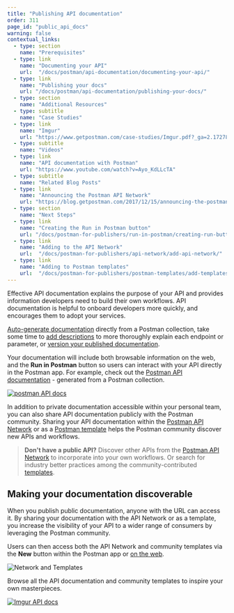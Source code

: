 ```yaml
---
title: "Publishing API documentation"
order: 311
page_id: "public_api_docs"
warning: false
contextual_links:
  - type: section
    name: "Prerequisites"
  - type: link
    name: "Documenting your API"
    url:  "/docs/postman/api-documentation/documenting-your-api/"
  - type: link
    name: "Publishing your docs"
    url: "/docs/postman/api-documentation/publishing-your-docs/"
  - type: section
    name: "Additional Resources"
  - type: subtitle
    name: "Case Studies"
  - type: link
    name: "Imgur"
    url: "https://www.getpostman.com/case-studies/Imgur.pdf?_ga=2.172782883.1078379737.1571761632-963694147.1565912089"
  - type: subtitle
    name: "Videos"
  - type: link
    name: "API documentation with Postman"
    url: "https://www.youtube.com/watch?v=Ayo_KdLLcTA"
  - type: subtitle
    name: "Related Blog Posts"
  - type: link
    name: "Announcing the Postman API Network"
    url: "https://blog.getpostman.com/2017/12/15/announcing-the-postman-api-network/?_ga=2.105714307.1078379737.1571761632-963694147.1565912089"
  - type: section
    name: "Next Steps"
  - type: link
    name: "Creating the Run in Postman button"
    url: "/docs/postman-for-publishers/run-in-postman/creating-run-button/"
  - type: link
    name: "Adding to the API Network"
    url:  "/docs/postman-for-publishers/api-network/add-api-network/"
  - type: link
    name: "Adding to Postman templates"
    url:  "/docs/postman-for-publishers/postman-templates/add-templates/"
---
```


Effective API documentation explains the purpose of your API and provides information developers need to build their own workflows. API documentation is helpful to onboard developers more quickly, and encourages them to adopt your services.

[Auto-generate documentation](/docs/postman/api-documentation/documenting-your-api/) directly from a Postman collection, take some time to [add descriptions](/docs/postman/collections/using-markdown-for-descriptions/) to more thoroughly explain each endpoint or parameter, or [version your published documentation](/docs/postman/api-documentation/documenting-your-api/#versioning-your-docs).

Your documentation will include both browsable information on the web, and the **Run in Postman** button so users can interact with your API directly in the Postman app. For example, check out the [Postman API documentation](http://docs.api.getpostman.com) - generated from a Postman collection.

[![postman API docs](https://i.imgur.com/jNF08qQ.png)](https://i.imgur.com/jNF08qQ.png)

In addition to private documentation accessible within your personal team, you can also share API documentation publicly with the Postman community. Sharing your API documentation within the [Postman API Network](/docs/postman-for-publishers/api-network/add-api-network/) or as a [Postman template](/docs/postman-for-publishers/postman-templates/add-templates/) helps the Postman community discover new APIs and workflows.

> **Don't have a public API?** Discover other APIs from the [Postman API Network](https://explore.postman.com/) to incorporate into your own workflows. Or search for industry better practices among the community-contributed [templates](https://explore.postman.com/templates).

## Making your documentation discoverable

When you publish public documentation, anyone with the URL can access it. By sharing your documentation with the API Network or as a template, you increase the visibility of your API to a wider range of consumers by leveraging the Postman community.

Users can then access both the API Network and community templates via the __New__ button within the Postman app or [on the web](https://explore.postman.com).

![Network and Templates](https://assets.postman.com/postman-docs/network-templates.jpg)

Browse all the API documentation and community templates to inspire your own masterpieces.

[![Imgur API docs](https://i.imgur.com/oXgXznt.png)](https://i.imgur.com/oXgXznt.png)
